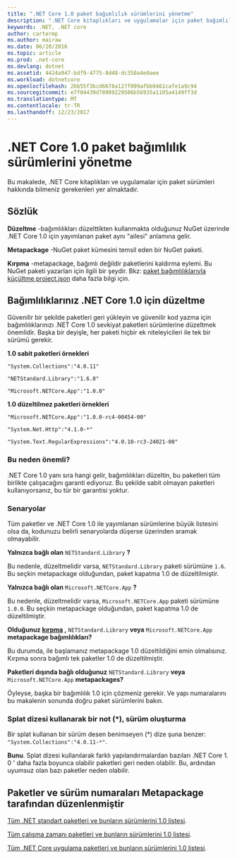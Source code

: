 ```yaml
---
title: ".NET Core 1.0 paket bağımlılık sürümlerini yönetme"
description: ".NET Core kitaplıkları ve uygulamalar için paket bağımlılık sürüm yönetimi hakkında bilgi edinin."
keywords: .NET, .NET core
author: cartermp
ms.author: mairaw
ms.date: 06/20/2016
ms.topic: article
ms.prod: .net-core
ms.devlang: dotnet
ms.assetid: 4424a947-bdf9-4775-8d48-dc350a4e0aee
ms.workload: dotnetcore
ms.openlocfilehash: 2bb55f3bcd6678a127f099afbb9461cafe1a9c94
ms.sourcegitcommit: e7f04439d78909229506b56935a1105a4149ff3d
ms.translationtype: MT
ms.contentlocale: tr-TR
ms.lasthandoff: 12/23/2017
---
```

# <a name="how-to-manage-package-dependency-versions-for-net-core-10"></a>.NET Core 1.0 paket bağımlılık sürümlerini yönetme

Bu makalede, .NET Core kitaplıkları ve uygulamalar için paket sürümleri hakkında bilmeniz gerekenleri yer almaktadır.

## <a name="glossary"></a>Sözlük

**Düzeltme** -bağımlılıkları düzelttikten kullanmakta olduğunuz NuGet üzerinde .NET Core 1.0 için yayımlanan paket aynı "ailesi" anlamına gelir.

**Metapackage** -NuGet paket kümesini temsil eden bir NuGet paketi.

**Kırpma** -metapackage, bağımlı değildir paketlerini kaldırma eylemi.  Bu NuGet paketi yazarları için ilgili bir şeydir.  Bkz: [paket bağımlılıklarıyla küçültme project.json](../deploying/reducing-dependencies.md) daha fazla bilgi için. 

## <a name="fix-your-dependencies-to-net-core-10"></a>Bağımlılıklarınız .NET Core 1.0 için düzeltme

Güvenilir bir şekilde paketleri geri yükleyin ve güvenilir kod yazma için bağımlılıklarınızı .NET Core 1.0 sevkiyat paketleri sürümlerine düzeltmek önemlidir.  Başka bir deyişle, her paketi hiçbir ek niteleyicileri ile tek bir sürümü gerekir.

**1.0 sabit paketleri örnekleri**

`"System.Collections":"4.0.11"`

`"NETStandard.Library":"1.6.0"`

`"Microsoft.NETCore.App":"1.0.0"`

**1.0 düzeltilmez paketleri örnekleri**

`"Microsoft.NETCore.App":"1.0.0-rc4-00454-00"`

`"System.Net.Http":"4.1.0-*"`

`"System.Text.RegularExpressions":"4.0.10-rc3-24021-00"`

### <a name="why-does-this-matter"></a>Bu neden önemli?

.NET Core 1.0 yanı sıra hangi gelir, bağımlılıkları düzeltin, bu paketleri tüm birlikte çalışacağını garanti ediyoruz. Bu şekilde sabit olmayan paketleri kullanıyorsanız, bu tür bir garantisi yoktur.

### <a name="scenarios"></a>Senaryolar

Tüm paketler ve .NET Core 1.0 ile yayımlanan sürümlerine büyük listesini olsa da, kodunuzu belirli senaryolarda düşerse üzerinden aramak olmayabilir.

**Yalnızca bağlı olan** `NETStandard.Library` **?**

Bu nedenle, düzeltmelidir varsa, `NETStandard.Library` paketi sürümüne `1.6`.  Bu seçkin metapackage olduğundan, paket kapatma 1.0 de düzeltilmiştir.

**Yalnızca bağlı olan** `Microsoft.NETCore.App` **?**

Bu nedenle, düzeltmelidir varsa, `Microsoft.NETCore.App` paketi sürümüne `1.0.0`.  Bu seçkin metapackage olduğundan, paket kapatma 1.0 de düzeltilmiştir.

**Olduğunuz [kırpma](../deploying/reducing-dependencies.md) ,** `NETStandard.Library` **veya** `Microsoft.NETCore.App` **metapackage bağımlılıkları?**

Bu durumda, ile başlamanız metapackage 1.0 düzeltildiğini emin olmalısınız.  Kırpma sonra bağımlı tek paketler 1.0 de düzeltilmiştir.

**Paketleri dışında bağlı olduğunuz** `NETStandard.Library` **veya** `Microsoft.NETCore.App` **metapackages?**

Öyleyse, başka bir bağımlılık 1.0 için çözmeniz gerekir.  Ve yapı numaralarını bu makalenin sonunda doğru paket sürümlerini bakın.

### <a name="a-note-on-using-a-splat-string--when-versioning"></a>Splat dizesi kullanarak bir not (\*), sürüm oluşturma

Bir splat kullanan bir sürüm desen benimseyen (\*) dize şuna benzer: `"System.Collections":"4.0.11-*"`.

**Bunu**.  Splat dizesi kullanılarak farklı yapılandırmalardan bazıları .NET Core 1. 0 ' daha fazla boyunca olabilir paketleri geri neden olabilir.  Bu, ardından uyumsuz olan bazı paketler neden olabilir.

## <a name="packages-and-version-numbers-organized-by-metapackage"></a>Paketler ve sürüm numaraları Metapackage tarafından düzenlenmiştir

[Tüm .NET standart paketleri ve bunların sürümlerini 1.0 listesi](https://github.com/dotnet/versions/blob/master/build-info/dotnet/corefx/release/1.0.0/Latest_Packages.txt).

[Tüm çalışma zamanı paketleri ve bunların sürümlerini 1.0 listesi](https://github.com/dotnet/versions/blob/master/build-info/dotnet/coreclr/release/1.0.0/LKG_Packages.txt).

[Tüm .NET Core uygulama paketleri ve bunların sürümlerini 1.0 listesi](https://github.com/dotnet/versions/blob/master/build-info/dotnet/core-setup/release/1.0.0/Latest_Packages.txt).

